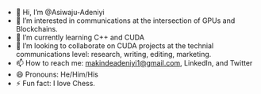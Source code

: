 - 👋 Hi, I’m @Asiwaju-Adeniyi
- 👀 I’m interested in communications at the intersection of GPUs and Blockchains. 
- 🌱 I’m currently learning C++ and CUDA
- 💞️ I’m looking to collaborate on CUDA projects at the technial communications level: research, writing, editing, marketing.
- 📫 How to reach me: makindeadeniyi1@gmail.com, LinkedIn, and Twitter 
- 😄 Pronouns: He/Him/His
- ⚡ Fun fact: I love Chess. 

<!---
Asiwaju-Adeniyi/Asiwaju-Adeniyi is a ✨ special ✨ repository because its `README.md` (this file) appears on your GitHub profile.
You can click the Preview link to take a look at your changes.
--->
